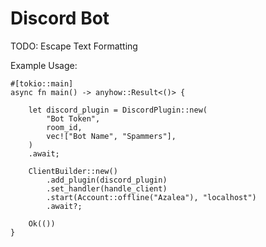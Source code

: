 # Discord Bot

TODO: Escape Text Formatting

Example Usage:
```
#[tokio::main]
async fn main() -> anyhow::Result<()> {

    let discord_plugin = DiscordPlugin::new(
        "Bot Token",
        room_id,
        vec!["Bot Name", "Spammers"],
    )
    .await;

    ClientBuilder::new()
        .add_plugin(discord_plugin)
        .set_handler(handle_client)
        .start(Account::offline("Azalea"), "localhost")
        .await?;

    Ok(())
}
```
